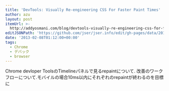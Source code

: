 ```yaml
---
title: 'DevTools: Visually Re-engineering CSS For Faster Paint Times'
author: azu
layout: post
itemUrl: >-
  http://addyosmani.com/blog/devtools-visually-re-engineering-css-for-faster-paint-times/
editJSONPath: 'https://github.com/jser/jser.info/edit/gh-pages/data/2013/02/index.json'
date: '2013-02-08T01:12:00+00:00'
tags:
  - Chrome
  - デバック
  - browser
---
```

Chrome devloper ToolsのTimelineパネルで見るrepaintについて.
改善のワークフローについて.モバイルの場合10ms以内にそれぞれのrepaintが終わるのを目標に
